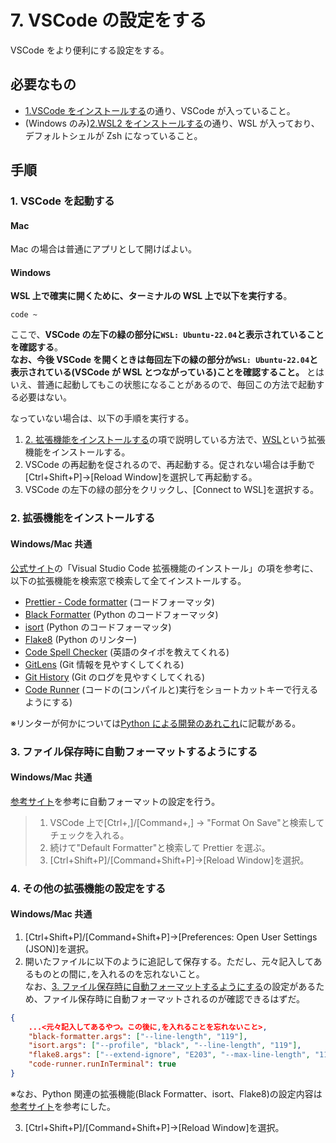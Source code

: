 # 7. VSCode の設定をする

VSCode をより便利にする設定をする。

## 必要なもの

- [1.VSCode をインストールする](./1.VSCodeをインストールする.md)の通り、VSCode が入っていること。
- (Windows のみ)[2.WSL2 をインストールする](<./2.(Windowsのみ)WSL2をインストールする.md>)の通り、WSL が入っており、デフォルトシェルが Zsh になっていること。

## 手順

### 1. VSCode を起動する

#### Mac

Mac の場合は普通にアプリとして開けばよい。

#### Windows

**WSL 上で確実に開くために、ターミナルの WSL 上で以下を実行する**。

```shell
code ~
```

ここで、**VSCode の左下の緑の部分に`WSL: Ubuntu-22.04`と表示されていることを確認する**。  
**なお、今後 VSCode を開くときは毎回左下の緑の部分が`WSL: Ubuntu-22.04`と表示されている(VSCode が WSL とつながっている)ことを確認すること。**
とはいえ、普通に起動してもこの状態になることがあるので、毎回この方法で起動する必要はない。

なっていない場合は、以下の手順を実行する。

1. [2. 拡張機能をインストールする](#2-拡張機能をインストールする)の項で説明している方法で、[WSL](https://marketplace.visualstudio.com/items?itemName=ms-vscode-remote.remote-wsl)という拡張機能をインストールする。
2. VSCode の再起動を促されるので、再起動する。促されない場合は手動で[Ctrl+Shift+P]->[Reload Window]を選択して再起動する。
3. VSCode の左下の緑の部分をクリックし、[Connect to WSL]を選択する。

### 2. 拡張機能をインストールする

#### Windows/Mac 共通

[公式サイト](https://learn.microsoft.com/ja-jp/power-pages/configure/vs-code-extension#install-visual-studio-code-extension)の「Visual Studio Code 拡張機能のインストール」の項を参考に、以下の拡張機能を検索窓で検索して全てインストールする。

- [Prettier - Code formatter](https://marketplace.visualstudio.com/items?itemName=esbenp.prettier-vscode) (コードフォーマッタ)
- [Black Formatter](https://marketplace.visualstudio.com/items?itemName=ms-python.black-formatter) (Python のコードフォーマッタ)
- [isort](https://marketplace.visualstudio.com/items?itemName=ms-python.isort) (Python のコードフォーマッタ)
- [Flake8](https://marketplace.visualstudio.com/items?itemName=ms-python.flake8) (Python のリンター)
- [Code Spell Checker](https://marketplace.visualstudio.com/items?itemName=streetsidesoftware.code-spell-checker) (英語のタイポを教えてくれる)
- [GitLens](https://marketplace.visualstudio.com/items?itemName=eamodio.gitlens) (Git 情報を見やすくしてくれる)
- [Git History](https://marketplace.visualstudio.com/items?itemName=donjayamanne.githistory) (Git のログを見やすくしてくれる)
- [Code Runner](https://marketplace.visualstudio.com/items?itemName=formulahendry.code-runner) (コードの(コンパイルと)実行をショートカットキーで行えるようにする)

※リンターが何かについては[Python による開発のあれこれ](../開発の手順/Pythonによる開発のあれこれ.md#1-リンターについて)に記載がある。

### 3. ファイル保存時に自動フォーマットするようにする

#### Windows/Mac 共通

[参考サイト](https://zenn.dev/k_kazukiiiiii/articles/670ebae0005872)を参考に自動フォーマットの設定を行う。

> 1. VSCode 上で[Ctrl+,]/[Command+,] -> "Format On Save"と検索してチェックを入れる。
> 2. 続けて"Default Formatter"と検索して Prettier を選ぶ。
> 3. [Ctrl+Shift+P]/[Command+Shift+P]->[Reload Window]を選択。

### 4. その他の拡張機能の設定をする

#### Windows/Mac 共通

1. [Ctrl+Shift+P]/[Command+Shift+P]->[Preferences: Open User Settings (JSON)]を選択。
2. 開いたファイルに以下のように追記して保存する。ただし、元々記入してあるものとの間に`,`を入れるのを忘れないこと。  
   なお、[3. ファイル保存時に自動フォーマットするようにする](#3-ファイル保存時に自動フォーマットするようにする)の設定があるため、ファイル保存時に自動フォーマットされるのが確認できるはずだ。

```json
{
    ...<元々記入してあるやつ。この後に,を入れることを忘れないこと>,
    "black-formatter.args": ["--line-length", "119"],
    "isort.args": ["--profile", "black", "--line-length", "119"],
    "flake8.args": ["--extend-ignore", "E203", "--max-line-length", "119"],
    "code-runner.runInTerminal": true
}
```

※なお、Python 関連の拡張機能(Black Formatter、isort、Flake8)の設定内容は[参考サイト](https://qiita.com/sin9270/items/85e2dab4c0144c79987d#%E5%90%84%E3%83%84%E3%83%BC%E3%83%AB%E3%81%AE%E8%A8%AD%E5%AE%9A)を参考にした。

3. [Ctrl+Shift+P]/[Command+Shift+P]->[Reload Window]を選択。
